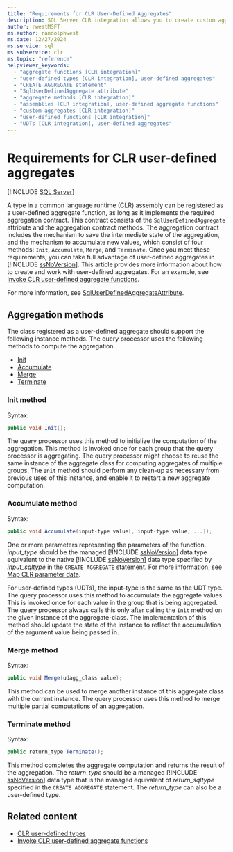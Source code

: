 ```yaml
---
title: "Requirements for CLR User-Defined Aggregates"
description: SQL Server CLR integration allows you to create custom aggregate functions in managed code. They must implement the required aggregation contract.
author: rwestMSFT
ms.author: randolphwest
ms.date: 12/27/2024
ms.service: sql
ms.subservice: clr
ms.topic: "reference"
helpviewer_keywords:
  - "aggregate functions [CLR integration]"
  - "user-defined types [CLR integration], user-defined aggregates"
  - "CREATE AGGREGATE statement"
  - "SqlUserDefinedAggregate attribute"
  - "aggregate methods [CLR integration]"
  - "assemblies [CLR integration], user-defined aggregate functions"
  - "custom aggregates [CLR integration]"
  - "user-defined functions [CLR integration]"
  - "UDTs [CLR integration], user-defined aggregates"
---
```

# Requirements for CLR user-defined aggregates

[!INCLUDE [SQL Server](../../includes/applies-to-version/sqlserver.md)]

A type in a common language runtime (CLR) assembly can be registered as a user-defined aggregate function, as long as it implements the required aggregation contract. This contract consists of the `SqlUserDefinedAggregate` attribute and the aggregation contract methods. The aggregation contract includes the mechanism to save the intermediate state of the aggregation, and the mechanism to accumulate new values, which consist of four methods: `Init`, `Accumulate`, `Merge`, and `Terminate`. Once you meet these requirements, you can take full advantage of user-defined aggregates in [!INCLUDE [ssNoVersion](../../includes/ssnoversion-md.md)]. This article provides more information about how to create and work with user-defined aggregates. For an example, see [Invoke CLR user-defined aggregate functions](clr-user-defined-aggregate-invoking-functions.md).

For more information, see [SqlUserDefinedAggregateAttribute](/dotnet/api/microsoft.sqlserver.server.sqluserdefinedaggregateattribute).

## Aggregation methods

The class registered as a user-defined aggregate should support the following instance methods. The query processor uses the following methods to compute the aggregation.

- [Init](#init-method)
- [Accumulate](#accumulate-method)
- [Merge](#merge-method)
- [Terminate](#terminate-method)

### Init method

Syntax:

```csharp
public void Init();
```

The query processor uses this method to initialize the computation of the aggregation. This method is invoked once for each group that the query processor is aggregating. The query processor might choose to reuse the same instance of the aggregate class for computing aggregates of multiple groups. The `Init` method should perform any clean-up as necessary from previous uses of this instance, and enable it to restart a new aggregate computation.

### Accumulate method

Syntax:

```csharp
public void Accumulate(input-type value[, input-type value, ...]);
```

One or more parameters representing the parameters of the function. *input_type* should be the managed [!INCLUDE [ssNoVersion](../../includes/ssnoversion-md.md)] data type equivalent to the native [!INCLUDE [ssNoVersion](../../includes/ssnoversion-md.md)] data type specified by *input_sqltype* in the `CREATE AGGREGATE` statement. For more information, see [Map CLR parameter data](../clr-integration-database-objects-types-net-framework/mapping-clr-parameter-data.md).

For user-defined types (UDTs), the input-type is the same as the UDT type. The query processor uses this method to accumulate the aggregate values. This is invoked once for each value in the group that is being aggregated. The query processor always calls this only after calling the `Init` method on the given instance of the aggregate-class. The implementation of this method should update the state of the instance to reflect the accumulation of the argument value being passed in.

### Merge method

Syntax:

```csharp
public void Merge(udagg_class value);
```

This method can be used to merge another instance of this aggregate class with the current instance. The query processor uses this method to merge multiple partial computations of an aggregation.

### Terminate method

Syntax:

```csharp
public return_type Terminate();
```

This method completes the aggregate computation and returns the result of the aggregation. The *return_type* should be a managed [!INCLUDE [ssNoVersion](../../includes/ssnoversion-md.md)] data type that is the managed equivalent of *return_sqltype* specified in the `CREATE AGGREGATE` statement. The *return_type* can also be a user-defined type.

## Related content

- [CLR user-defined types](../clr-integration-database-objects-user-defined-types/clr-user-defined-types.md)
- [Invoke CLR user-defined aggregate functions](clr-user-defined-aggregate-invoking-functions.md)
